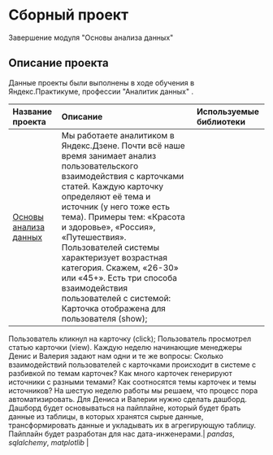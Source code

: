 # Сборный проект 

Завершение модуля "Основы анализа данных"

## Описание проекта

Данные проекты были выполнены в ходе обучения в Яндекс.Практикуме, профессии "Аналитик данных" .

| Название проекта | Описание | Используемые библиотеки | 
| :---------------------- | :---------------------- | :---------------------- |
| [Основы анализа данных](big_cities_music) | Мы работаете аналитиком в Яндекс.Дзене. Почти всё наше время занимает анализ пользовательского взаимодействия с карточками статей. Каждую карточку определяют её тема и источник (у него тоже есть тема). Примеры тем: «Красота и здоровье», «Россия», «Путешествия». Пользователей системы характеризует возрастная категория. Скажем, «26-30» или «45+». Есть три способа взаимодействия пользователей с системой: Карточка отображена для пользователя (show);
Пользователь кликнул на карточку (click); Пользователь просмотрел статью карточки (view). Каждую неделю начинающие менеджеры Денис и Валерия задают нам одни и те же вопросы: Сколько взаимодействий пользователей с карточками происходит в системе с разбивкой по темам карточек? Как много карточек генерируют источники с разными темами?
Как соотносятся темы карточек и темы источников? На шестую неделю работы мы решаем, что процесс пора автоматизировать. Для Дениса и Валерии нужно сделать дашборд.
Дашборд будет основываться на пайплайне, который будет брать данные из таблицы, в которых хранятся сырые данные, трансформировать данные и укладывать их в агрегирующую таблицу. Пайплайн будет разработан для нас дата-инженерами.| *pandas*, *sqlalchemy*, *matplotlib* |
